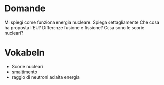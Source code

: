# Domande
Mi spiegi come funziona energia nucleare. Spiega dettagliamente
Che cosa ha proposta l'EU?
Differenze fusione e fissione?
Cosa sono le scorie nucleari?

# Vokabeln
- Scorie nucleari
- smaltimento
- raggio di neutroni ad alta energia